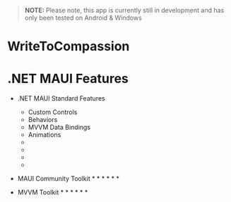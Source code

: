 > **NOTE:** Please note, this app is currently still in development and has only been tested on Android & Windows

# WriteToCompassion


# .NET MAUI Features

* .NET MAUI Standard Features
  * Custom Controls
  * Behaviors
  * MVVM Data Bindings
  * Animations
  * 
  * 
  * 
  *  
  
* MAUI Community Toolkit
  * 
  * 
  * 
  * 
  * 
  * 

* MVVM Toolkit
  * 
  * 
  * 
  * 
  * 
  * 
